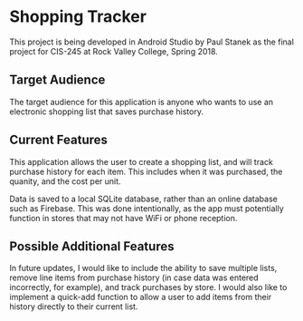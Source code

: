 # Shopping Tracker

This project is being developed in Android Studio by Paul Stanek as the final project for CIS-245 at Rock Valley College, Spring 2018.

## Target Audience

The target audience for this application is anyone who wants to use an electronic shopping list that saves purchase history.

## Current Features

This application allows the user to create a shopping list, and will track purchase history for each item.  This includes when it was purchased, the quanity, and the cost per unit.

Data is saved to a local SQLite database, rather than an online database such as Firebase.  This was done intentionally, as the app must potentially function in stores that may not have WiFi or phone reception.

## Possible Additional Features

In future updates, I would like to include the ability to save multiple lists, remove line items from purchase history (in case data was entered incorrectly, for example), and track purchases by store.  I would also like to implement a quick-add function to allow a user to add items from their history directly to their current list.
